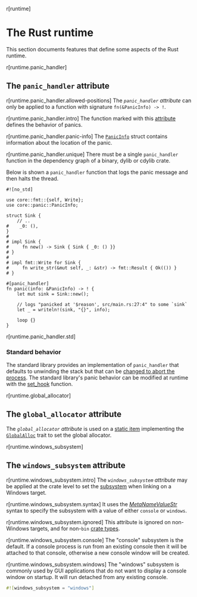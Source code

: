r[runtime]
# The Rust runtime

This section documents features that define some aspects of the Rust runtime.

r[runtime.panic_handler]
## The `panic_handler` attribute

r[runtime.panic_handler.allowed-positions]
The *`panic_handler` attribute* can only be applied to a function with signature
`fn(&PanicInfo) -> !`.

r[runtime.panic_handler.intro]
The function marked with this [attribute] defines the behavior of panics.

r[runtime.panic_handler.panic-info]
The [`PanicInfo`] struct contains information about the location of the panic.

r[runtime.panic_handler.unique]
There must be a single `panic_handler` function in the dependency graph of a binary, dylib or cdylib crate.

Below is shown a `panic_handler` function that logs the panic message and then halts the
thread.

<!-- ignore: test infrastructure can't handle no_std -->
```rust,ignore
#![no_std]

use core::fmt::{self, Write};
use core::panic::PanicInfo;

struct Sink {
    // ..
#    _0: (),
}
#
# impl Sink {
#     fn new() -> Sink { Sink { _0: () }}
# }
#
# impl fmt::Write for Sink {
#     fn write_str(&mut self, _: &str) -> fmt::Result { Ok(()) }
# }

#[panic_handler]
fn panic(info: &PanicInfo) -> ! {
    let mut sink = Sink::new();

    // logs "panicked at '$reason', src/main.rs:27:4" to some `sink`
    let _ = writeln!(sink, "{}", info);

    loop {}
}
```

r[runtime.panic_handler.std]
### Standard behavior

The standard library provides an implementation of `panic_handler` that
defaults to unwinding the stack but that can be [changed to abort the
process][abort]. The standard library's panic behavior can be modified at
runtime with the [set_hook] function.

r[runtime.global_allocator]
## The `global_allocator` attribute

The *`global_allocator` attribute* is used on a [static item] implementing the
[`GlobalAlloc`] trait to set the global allocator.

r[runtime.windows_subsystem]
## The `windows_subsystem` attribute

r[runtime.windows_subsystem.intro]
The *`windows_subsystem` attribute* may be applied at the crate level to set
the [subsystem] when linking on a Windows target.

r[runtime.windows_subsystem.syntax]
It uses the [_MetaNameValueStr_] syntax to specify the subsystem with a value of either
`console` or `windows`.

r[runtime.windows_subsystem.ignored]
This attribute is ignored on non-Windows targets, and for non-`bin` [crate types].

r[runtime.windows_subsystem.console]
The "console" subsystem is the default. If a console process is run from an
existing console then it will be attached to that console, otherwise a new
console window will be created.

r[runtime.windows_subsystem.windows]
The "windows" subsystem is commonly used by GUI applications that do not want to
display a console window on startup. It will run detached from any existing console.

```rust
#![windows_subsystem = "windows"]
```

[_MetaNameValueStr_]: attributes.md#meta-item-attribute-syntax
[`GlobalAlloc`]: alloc::alloc::GlobalAlloc
[`PanicInfo`]: core::panic::PanicInfo
[abort]: ../book/ch09-01-unrecoverable-errors-with-panic.html
[attribute]: attributes.md
[crate types]: linkage.md
[set_hook]: std::panic::set_hook
[static item]: items/static-items.md
[subsystem]: https://msdn.microsoft.com/en-us/library/fcc1zstk.aspx
